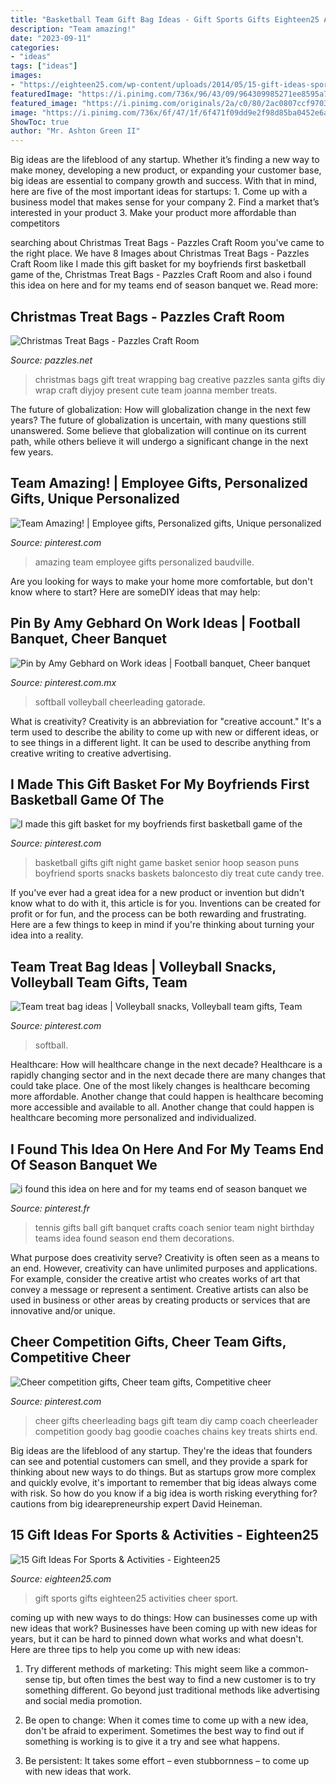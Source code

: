 ```yaml
---
title: "Basketball Team Gift Bag Ideas - Gift Sports Gifts Eighteen25 Activities Cheer Sport"
description: "Team amazing!"
date: "2023-09-11"
categories:
- "ideas"
tags: ["ideas"]
images:
- "https://eighteen25.com/wp-content/uploads/2014/05/15-gift-ideas-sports-amp-activities-e1431787553525.jpg"
featuredImage: "https://i.pinimg.com/736x/96/43/09/964309985271ee8595a7e843798d6517.jpg"
featured_image: "https://i.pinimg.com/originals/2a/c0/80/2ac0807ccf9703b0426f6ccad3498b65.jpg"
image: "https://i.pinimg.com/736x/6f/47/1f/6f471f09dd9e2f98d85ba0452e6a564c.jpg"
ShowToc: true
author: "Mr. Ashton Green II"
---
```



Big ideas are the lifeblood of any startup. Whether it’s finding a new way to make money, developing a new product, or expanding your customer base, big ideas are essential to company growth and success. With that in mind, here are five of the most important ideas for startups: 1. Come up with a business model that makes sense for your company 2. Find a market that’s interested in your product 3. Make your product more affordable than competitors 
	

		
searching about Christmas Treat Bags - Pazzles Craft Room you've came to the right place. We have 8 Images about Christmas Treat Bags - Pazzles Craft Room like I made this gift basket for my boyfriends first basketball game of the, Christmas Treat Bags - Pazzles Craft Room and also i found this idea on here and for my teams end of season banquet we. Read more:
		
    
## Christmas Treat Bags - Pazzles Craft Room

<img loading=lazy src="http://www.pazzles.net/wordpress/wp-content/uploads/Santa-Bag-JW.jpg" onerror="this.onerror=null;this.src='https://tse3.mm.bing.net/th?id=OIP.UXxkKZBttczoGvofM-8QnwHaNZ&amp;pid=15.1';" alt="Christmas Treat Bags - Pazzles Craft Room">

_Source: pazzles.net_

>christmas bags gift treat wrapping bag creative pazzles santa gifts diy wrap craft diyjoy present cute team joanna member treats. 

	

The future of globalization: How will globalization change in the next few years?
The future of globalization is uncertain, with many questions still unanswered. Some believe that globalization will continue on its current path, while others believe it will undergo a significant change in the next few years.

    
## Team Amazing! | Employee Gifts, Personalized Gifts, Unique Personalized

<img loading=lazy src="https://i.pinimg.com/736x/6f/47/1f/6f471f09dd9e2f98d85ba0452e6a564c.jpg" onerror="this.onerror=null;this.src='https://tse3.mm.bing.net/th?id=OIP.wvuk9uK3NQao3u4MuoeOvgHaMc&amp;pid=15.1';" alt="Team Amazing! | Employee gifts, Personalized gifts, Unique personalized">

_Source: pinterest.com_

>amazing team employee gifts personalized baudville. 

	

Are you looking for ways to make your home more comfortable, but don't know where to start? Here are someDIY ideas that may help: 

    
## Pin By Amy Gebhard On Work Ideas | Football Banquet, Cheer Banquet

<img loading=lazy src="https://i.pinimg.com/originals/2a/c0/80/2ac0807ccf9703b0426f6ccad3498b65.jpg" onerror="this.onerror=null;this.src='https://tse3.mm.bing.net/th?id=OIP.W5CHemPaXZ7LmpCUGrm1lQHaJ6&amp;pid=15.1';" alt="Pin by Amy Gebhard on Work ideas | Football banquet, Cheer banquet">

_Source: pinterest.com.mx_

>softball volleyball cheerleading gatorade. 

	

What is creativity?
Creativity is an abbreviation for "creative account." It's a term used to describe the ability to come up with new or different ideas, or to see things in a different light. It can be used to describe anything from creative writing to creative advertising.

    
## I Made This Gift Basket For My Boyfriends First Basketball Game Of The

<img loading=lazy src="https://i.pinimg.com/736x/66/bf/d7/66bfd7f6a66bea836e3ad353926c03ae--basketball-party-senior-night-gifts-basketball.jpg?b=t" onerror="this.onerror=null;this.src='https://tse4.mm.bing.net/th?id=OIP.jzolhMHnyHOFdDhMXJ49xAHaJ3&amp;pid=15.1';" alt="I made this gift basket for my boyfriends first basketball game of the">

_Source: pinterest.com_

>basketball gifts gift night game basket senior hoop season puns boyfriend sports snacks baskets baloncesto diy treat cute candy tree. 

	

If you've ever had a great idea for a new product or invention but didn't know what to do with it, this article is for you. Inventions can be created for profit or for fun, and the process can be both rewarding and frustrating. Here are a few things to keep in mind if you're thinking about turning your idea into a reality.

    
## Team Treat Bag Ideas | Volleyball Snacks, Volleyball Team Gifts, Team

<img loading=lazy src="https://i.pinimg.com/736x/23/51/b9/2351b9b9212bfc98e952e5867ed57171.jpg" onerror="this.onerror=null;this.src='https://tse3.mm.bing.net/th?id=OIP.tkoNnPILtxYyKx1utbvkqwHaJ3&amp;pid=15.1';" alt="Team treat bag ideas | Volleyball snacks, Volleyball team gifts, Team">

_Source: pinterest.com_

>softball. 

	

Healthcare: How will healthcare change in the next decade?
Healthcare is a rapidly changing sector and in the next decade there are many changes that could take place. One of the most likely changes is healthcare becoming more affordable. Another change that could happen is healthcare becoming more accessible and available to all. Another change that could happen is healthcare becoming more personalized and individualized.

    
## I Found This Idea On Here And For My Teams End Of Season Banquet We

<img loading=lazy src="https://i.pinimg.com/736x/5a/f8/41/5af841015da1695b98d87ef52f99831d--tennis-gifts-banquet-ideas.jpg" onerror="this.onerror=null;this.src='https://tse1.mm.bing.net/th?id=OIP.YRbMWMWRrMPvT-W_oF4BGwHaJ3&amp;pid=15.1';" alt="i found this idea on here and for my teams end of season banquet we">

_Source: pinterest.fr_

>tennis gifts ball gift banquet crafts coach senior team night birthday teams idea found season end them decorations. 

	

What purpose does creativity serve?
Creativity is often seen as a means to an end. However, creativity can have unlimited purposes and applications. For example, consider the creative artist who creates works of art that convey a message or represent a sentiment. Creative artists can also be used in business or other areas by creating products or services that are innovative and/or unique.

    
## Cheer Competition Gifts, Cheer Team Gifts, Competitive Cheer

<img loading=lazy src="https://i.pinimg.com/736x/96/43/09/964309985271ee8595a7e843798d6517.jpg" onerror="this.onerror=null;this.src='https://tse1.mm.bing.net/th?id=OIP.Zl_UZJbcuDyoBao7KGf2jwHaFj&amp;pid=15.1';" alt="Cheer competition gifts, Cheer team gifts, Competitive cheer">

_Source: pinterest.com_

>cheer gifts cheerleading bags gift team diy camp coach cheerleader competition goody bag goodie coaches chains key treats shirts end. 

	

Big ideas are the lifeblood of any startup. They're the ideas that founders can see and potential customers can smell, and they provide a spark for thinking about new ways to do things. But as startups grow more complex and quickly evolve, it's important to remember that big ideas always come with risk. So how do you know if a big idea is worth risking everything for? cautions from big idearepreneurship expert David Heineman.

    
## 15 Gift Ideas For Sports &amp; Activities - Eighteen25

<img loading=lazy src="https://eighteen25.com/wp-content/uploads/2014/05/15-gift-ideas-sports-amp-activities-e1431787553525.jpg" onerror="this.onerror=null;this.src='https://tse1.mm.bing.net/th?id=OIP.l4it214L6vSGfVVcSL8cggHaHa&amp;pid=15.1';" alt="15 Gift Ideas For Sports &amp; Activities - Eighteen25">

_Source: eighteen25.com_

>gift sports gifts eighteen25 activities cheer sport. 

	

coming up with new ways to do things: How can businesses come up with new ideas that work?
Businesses have been coming up with new ideas for years, but it can be hard to pinned down what works and what doesn't. Here are three tips to help you come up with new ideas: 
1. Try different methods of marketing: This might seem like a common-sense tip, but often times the best way to find a new customer is to try something different. Go beyond just traditional methods like advertising and social media promotion. 

2. Be open to change: When it comes time to come up with a new idea, don't be afraid to experiment. Sometimes the best way to find out if something is working is to give it a try and see what happens. 

3. Be persistent: It takes some effort – even stubbornness – to come up with new ideas that work.

